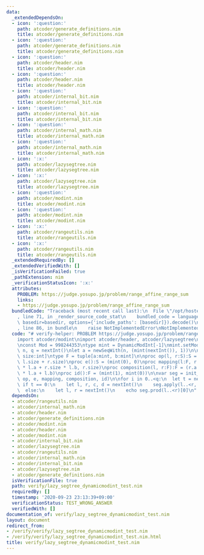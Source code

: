 ```yaml
---
data:
  _extendedDependsOn:
  - icon: ':question:'
    path: atcoder/generate_definitions.nim
    title: atcoder/generate_definitions.nim
  - icon: ':question:'
    path: atcoder/generate_definitions.nim
    title: atcoder/generate_definitions.nim
  - icon: ':question:'
    path: atcoder/header.nim
    title: atcoder/header.nim
  - icon: ':question:'
    path: atcoder/header.nim
    title: atcoder/header.nim
  - icon: ':question:'
    path: atcoder/internal_bit.nim
    title: atcoder/internal_bit.nim
  - icon: ':question:'
    path: atcoder/internal_bit.nim
    title: atcoder/internal_bit.nim
  - icon: ':question:'
    path: atcoder/internal_math.nim
    title: atcoder/internal_math.nim
  - icon: ':question:'
    path: atcoder/internal_math.nim
    title: atcoder/internal_math.nim
  - icon: ':x:'
    path: atcoder/lazysegtree.nim
    title: atcoder/lazysegtree.nim
  - icon: ':x:'
    path: atcoder/lazysegtree.nim
    title: atcoder/lazysegtree.nim
  - icon: ':question:'
    path: atcoder/modint.nim
    title: atcoder/modint.nim
  - icon: ':question:'
    path: atcoder/modint.nim
    title: atcoder/modint.nim
  - icon: ':x:'
    path: atcoder/rangeutils.nim
    title: atcoder/rangeutils.nim
  - icon: ':x:'
    path: atcoder/rangeutils.nim
    title: atcoder/rangeutils.nim
  _extendedRequiredBy: []
  _extendedVerifiedWith: []
  _isVerificationFailed: true
  _pathExtension: nim
  _verificationStatusIcon: ':x:'
  attributes:
    PROBLEM: https://judge.yosupo.jp/problem/range_affine_range_sum
    links:
    - https://judge.yosupo.jp/problem/range_affine_range_sum
  bundledCode: "Traceback (most recent call last):\n  File \"/opt/hostedtoolcache/Python/3.9.6/x64/lib/python3.9/site-packages/onlinejudge_verify/documentation/build.py\"\
    , line 71, in _render_source_code_stat\n    bundled_code = language.bundle(stat.path,\
    \ basedir=basedir, options={'include_paths': [basedir]}).decode()\n  File \"/opt/hostedtoolcache/Python/3.9.6/x64/lib/python3.9/site-packages/onlinejudge_verify/languages/nim.py\"\
    , line 86, in bundle\n    raise NotImplementedError\nNotImplementedError\n"
  code: "# verify-helper: PROBLEM https://judge.yosupo.jp/problem/range_affine_range_sum\n\
    import atcoder/modint\nimport atcoder/header, atcoder/lazysegtree\n\nimport std/sequtils\n\
    \nconst Mod = 998244353\ntype mint = DynamicModInt[-1]\nmint.setMod(Mod)\nlet\
    \ n, q = nextInt()\nlet a = newSeqWith(n, (mint(nextInt()), 1))\n\ntype S = tuple[a:mint,\
    \ size:int]\ntype F = tuple[a:mint, b:mint]\n\nproc op(l, r:S):S = (l.a + r.a,\
    \ l.size + r.size)\nproc e():S = (mint(0), 0)\nproc mapping(l:F, r:S):S = (r.a\
    \ * l.a + r.size * l.b, r.size)\nproc composition(l, r:F):F = (r.a * l.a, r.b\
    \ * l.a + l.b)\nproc id():F = (mint(1), mint(0))\n\nvar seg = init_lazy_segtree(a,\
    \ op, e, mapping, composition, id)\n\nfor i in 0..<q:\n  let t = nextInt()\n \
    \ if t == 0:\n    let l, r, c, d = nextInt()\n    seg.apply(l..<r, (mint(c), mint(d)))\n\
    \  else:\n    let l, r = nextInt()\n    echo seg.prod(l..<r)[0]\n"
  dependsOn:
  - atcoder/rangeutils.nim
  - atcoder/internal_math.nim
  - atcoder/header.nim
  - atcoder/generate_definitions.nim
  - atcoder/modint.nim
  - atcoder/header.nim
  - atcoder/modint.nim
  - atcoder/internal_bit.nim
  - atcoder/lazysegtree.nim
  - atcoder/rangeutils.nim
  - atcoder/internal_math.nim
  - atcoder/internal_bit.nim
  - atcoder/lazysegtree.nim
  - atcoder/generate_definitions.nim
  isVerificationFile: true
  path: verify/lazy_segtree_dynamicmodint_test.nim
  requiredBy: []
  timestamp: '2020-09-23 23:13:39+09:00'
  verificationStatus: TEST_WRONG_ANSWER
  verifiedWith: []
documentation_of: verify/lazy_segtree_dynamicmodint_test.nim
layout: document
redirect_from:
- /verify/verify/lazy_segtree_dynamicmodint_test.nim
- /verify/verify/lazy_segtree_dynamicmodint_test.nim.html
title: verify/lazy_segtree_dynamicmodint_test.nim
---
```

